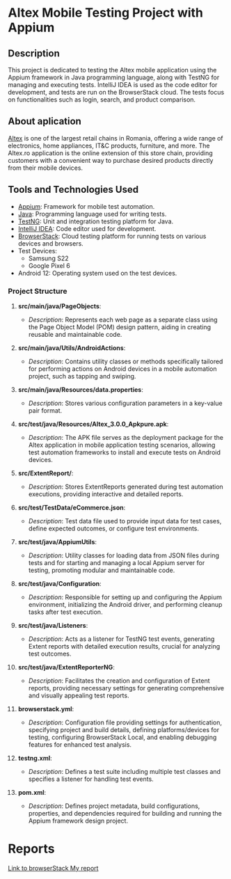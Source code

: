 # Altex Mobile Testing Project with Appium 

## Description

This project is dedicated to testing the Altex mobile application using the Appium framework in Java programming language, along with TestNG for managing and executing tests. IntelliJ IDEA is used as the code editor for development, and tests are run on the BrowserStack cloud. The tests focus on functionalities such as login, search, and product comparison.

## About aplication

[Altex](https://altex.ro/) is one of the largest retail chains in Romania, offering a wide range of electronics, home appliances, IT&C products, furniture, and more. The Altex.ro application is the online extension of this store chain, providing customers with a convenient way to purchase desired products directly from their mobile devices.

## Tools and Technologies Used

- [Appium](https://appium.io/): Framework for mobile test automation.
- [Java](https://www.java.com/): Programming language used for writing tests.
- [TestNG](https://testng.org/): Unit and integration testing platform for Java.
- [IntelliJ IDEA](https://www.jetbrains.com/idea/): Code editor used for development.
- [BrowserStack](https://www.browserstack.com/): Cloud testing platform for running tests on various devices and browsers.
- Test Devices:
  - Samsung S22
  - Google Pixel 6
- Android 12: Operating system used on the test devices.

### Project Structure

1. **src/main/java/PageObjects**:
   - *Description*: Represents each web page as a separate class using the Page Object Model (POM) design pattern, aiding in creating reusable and maintainable code.

2. **src/main/java/Utils/AndroidActions**:
   - *Description*: Contains utility classes or methods specifically tailored for performing actions on Android devices in a mobile automation project, such as tapping and swiping.

3. **src/main/java/Resources/data.properties**:
   - *Description*: Stores various configuration parameters in a key-value pair format.

4. **src/test/java/Resources/Altex_3.0.0_Apkpure.apk**:
   - *Description*: The APK file serves as the deployment package for the Altex application in mobile application testing scenarios, allowing test automation frameworks to install and execute tests on Android devices.

5. **src/ExtentReport/**:
   - *Description*: Stores ExtentReports generated during test automation executions, providing interactive and detailed reports.

6. **src/test/TestData/eCommerce.json**:
   - *Description*: Test data file used to provide input data for test cases, define expected outcomes, or configure test environments.

7. **src/test/java/AppiumUtils**:
   - *Description*: Utility classes for loading data from JSON files during tests and for starting and managing a local Appium server for testing, promoting modular and maintainable code.

8. **src/test/java/Configuration**:
   - *Description*: Responsible for setting up and configuring the Appium environment, initializing the Android driver, and performing cleanup tasks after test execution.

9. **src/test/java/Listeners**:
   - *Description*: Acts as a listener for TestNG test events, generating Extent reports with detailed execution results, crucial for analyzing test outcomes.

10. **src/test/java/ExtentReporterNG**:
    - *Description*: Facilitates the creation and configuration of Extent reports, providing necessary settings for generating comprehensive and visually appealing test reports.

11. **browserstack.yml**:
    - *Description*: Configuration file providing settings for authentication, specifying project and build details, defining platforms/devices for testing, configuring BrowserStack Local, and enabling debugging features for enhanced test analysis.

12. **testng.xml**:
    - *Description*: Defines a test suite including multiple test classes and specifies a listener for handling test events.

13. **pom.xml**:
    - *Description*: Defines project metadata, build configurations, properties, and dependencies required for building and running the Appium framework design project.




# Reports 

[Link to browserStack My report](https://app-automate.browserstack.com/dashboard/v2/public-build/clNTeE1lcldhcGNFakc3WFdhZEtlNGxoRGZrK3Y3RE9zcDF0bkdWd2hBdFNkTkw0aVRqTURCbWI2bkxnMWs3Nk1FOVdndzczaWRMOU1kcG84UjBJeFE9PS0teDBXaTFzd3JGZlZzaUFCMlNDWnpqQT09--4c540adb7c8368d2d46c8999c6dc7056f260be02)







